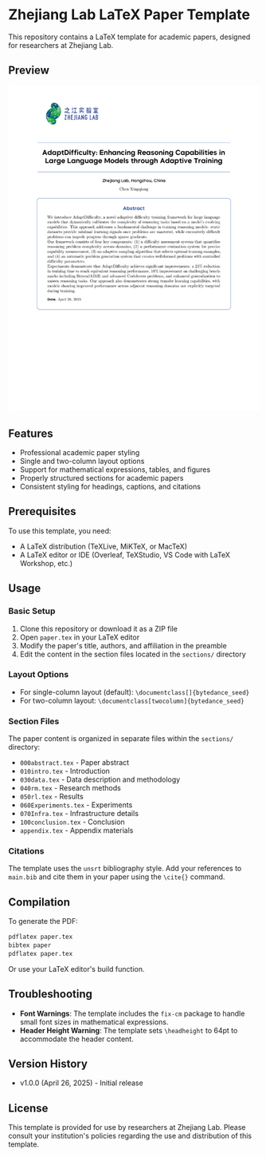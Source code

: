# Zhejiang Lab LaTeX Paper Template

This repository contains a LaTeX template for academic papers, designed for researchers at Zhejiang Lab.

## Preview

![First page of the paper](images/paper_first_page-01.png)


## Features

- Professional academic paper styling
- Single and two-column layout options
- Support for mathematical expressions, tables, and figures
- Properly structured sections for academic papers
- Consistent styling for headings, captions, and citations

## Prerequisites

To use this template, you need:

- A LaTeX distribution (TeXLive, MiKTeX, or MacTeX)
- A LaTeX editor or IDE (Overleaf, TeXStudio, VS Code with LaTeX Workshop, etc.)

## Usage

### Basic Setup

1. Clone this repository or download it as a ZIP file
2. Open `paper.tex` in your LaTeX editor
3. Modify the paper's title, authors, and affiliation in the preamble
4. Edit the content in the section files located in the `sections/` directory

### Layout Options

- For single-column layout (default): `\documentclass[]{bytedance_seed}`
- For two-column layout: `\documentclass[twocolumn]{bytedance_seed}`

### Section Files

The paper content is organized in separate files within the `sections/` directory:

- `000abstract.tex` - Paper abstract
- `010intro.tex` - Introduction
- `030data.tex` - Data description and methodology
- `040rm.tex` - Research methods
- `050rl.tex` - Results
- `060Experiments.tex` - Experiments
- `070Infra.tex` - Infrastructure details
- `100conclusion.tex` - Conclusion
- `appendix.tex` - Appendix materials

### Citations

The template uses the `unsrt` bibliography style. Add your references to `main.bib` and cite them in your paper using the `\cite{}` command.

## Compilation

To generate the PDF:

```bash
pdflatex paper.tex
bibtex paper
pdflatex paper.tex
```

Or use your LaTeX editor's build function.

## Troubleshooting

- **Font Warnings**: The template includes the `fix-cm` package to handle small font sizes in mathematical expressions.
- **Header Height Warning**: The template sets `\headheight` to 64pt to accommodate the header content.

## Version History

- v1.0.0 (April 26, 2025) - Initial release

## License

This template is provided for use by researchers at Zhejiang Lab. Please consult your institution's policies regarding the use and distribution of this template.
